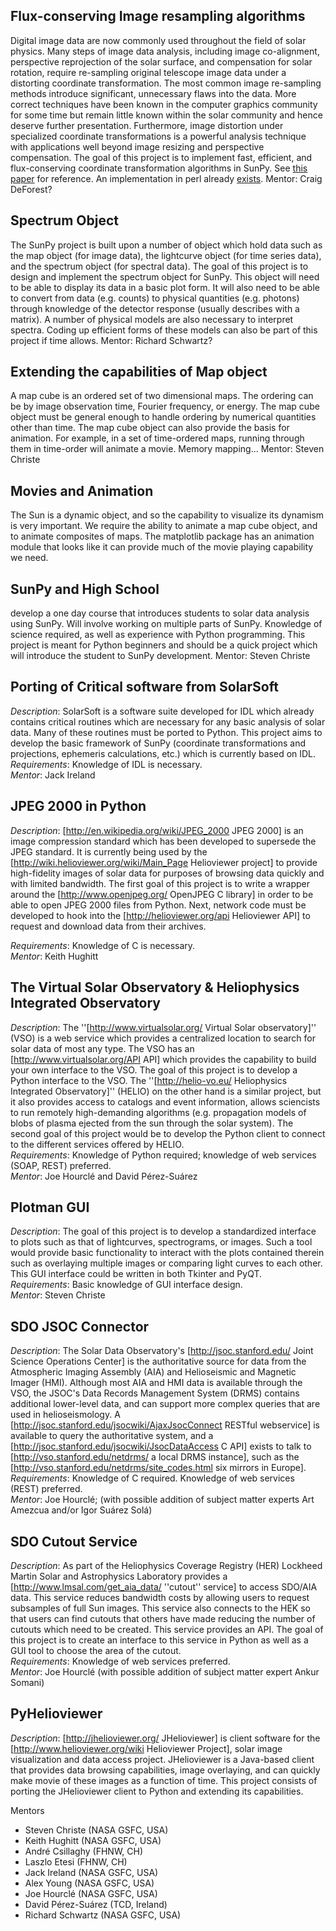 ## Flux-conserving Image resampling algorithms
Digital image data are now commonly used throughout the field of solar physics. Many steps of image data analysis, including image co-alignment, perspective reprojection of the solar surface, and compensation for solar rotation, require re-sampling original telescope image data under a distorting coordinate transformation. The most common image re-sampling methods introduce significant, unnecessary flaws into the data. More correct techniques have been known in the computer graphics community for some time but remain little known within the solar community and hence deserve further presentation. Furthermore, image distortion under specialized coordinate transformations is a powerful analysis technique with applications well beyond image resizing and perspective compensation. The goal of this project is to implement fast, efficient, and flux-conserving coordinate transformation algorithms in SunPy. See [this paper](http://adsabs.harvard.edu/abs/2004SoPh..219....3D) for reference. An implementation in perl already [exists](http://pdl.perl.org/PDLdocs/Transform.html).
Mentor: Craig DeForest?

## Spectrum Object
The SunPy project is built upon a number of object which hold data such as the map object (for image data), the lightcurve object (for time series data), and the spectrum object (for spectral data). The goal of this project is to design and implement the spectrum object for SunPy. This object will need to be able to display its data in a basic plot form. It will also need to be able to convert from data (e.g. counts) to physical quantities (e.g. photons) through knowledge of the detector response (usually describes with a matrix). A number of physical models are also necessary to interpret spectra. Coding up efficient forms of these models can also be part of this project if time allows.
Mentor: Richard Schwartz?

## Extending the capabilities of Map object
A map cube is an ordered set of two dimensional maps.  The ordering can be by image observation time, Fourier frequency, or energy.  The map cube object must be general enough to handle ordering by numerical quantities other than time.  The map cube object can also provide the basis for animation.  For example, in a set of time-ordered maps, running through them in time-order will animate a movie. Memory mapping...
Mentor: Steven Christe

## Movies and Animation
The Sun is a dynamic object, and so the capability to visualize its dynamism is very important.  We require the ability to animate a map cube object, and to animate composites of maps.  The matplotlib package has an animation module that looks like it can provide much of the movie playing capability we need.

## SunPy and High School
develop a one day course that introduces students to solar data analysis using SunPy.  Will involve working on multiple parts of SunPy.  Knowledge of science required, as well as experience with Python programming. This project is meant for Python beginners and should be a quick project which will introduce the student to SunPy development.
Mentor: Steven Christe

## Porting of Critical software from SolarSoft

_Description_: SolarSoft is a software suite developed for IDL which already contains critical routines which are necessary for any basic analysis of solar data. Many of these routines must be ported to Python. This project aims to develop the basic framework of SunPy (coordinate transformations and projections, ephemeris calculations, etc.) which is currently based on IDL.<br/>
_Requirements_: Knowledge of IDL is necessary.<br/>
_Mentor_: Jack Ireland<br/>

## JPEG 2000 in Python

_Description_: [http://en.wikipedia.org/wiki/JPEG_2000 JPEG 2000] is an image compression standard which has been developed to supersede the JPEG standard. It is currently being used by the [http://wiki.helioviewer.org/wiki/Main_Page Helioviewer project] to provide high-fidelity images of solar data for purposes of browsing data quickly and with limited bandwidth. The first goal of this project is to write a wrapper around the [http://www.openjpeg.org/ OpenJPEG C library] in order to be able to open JPEG 2000 files from Python. Next, network code must be developed to hook into the [http://helioviewer.org/api Helioviewer API] to request and download data from their archives.<br/>

_Requirements_: Knowledge of C is necessary.<br/>
_Mentor_: Keith Hughitt<br/>

##  The Virtual Solar Observatory & Heliophysics Integrated Observatory 

_Description_: The ''[http://www.virtualsolar.org/ Virtual Solar observatory]'' (VSO) is a web service which provides a centralized location to search for solar data of most any type. The VSO has an [http://www.virtualsolar.org/API API] which provides the capability to build your own interface to the VSO. The goal of this project is to develop a Python interface to the VSO. The ''[http://helio-vo.eu/ Heliophysics Integrated Observatory]'' (HELIO) on the other hand is a similar project, but it also provides access to catalogs and event information, allows sciencists to run remotely high-demanding algorithms (e.g. propagation models of blobs of plasma ejected from the sun through the solar system).  The second goal of this project would be to develop the Python client to connect to the different services offered by HELIO.<br/>
_Requirements_: Knowledge of Python required; knowledge of web services (SOAP, REST) preferred.<br/>
_Mentor_: Joe Hourclé and David Pérez-Suárez<br/>

##  Plotman GUI 

_Description_: The goal of this project is to develop a standardized interface to plots such as that of lightcurves, spectrograms, or images. Such a tool would provide basic functionality to interact with the plots contained therein such as overlaying multiple images or comparing light curves to each other. This GUI interface could be written in both Tkinter and PyQT.<br/>
_Requirements_: Basic knowledge of GUI interface design.<br/>
_Mentor_: Steven Christe<br/>

##  SDO JSOC Connector 

_Description_: The Solar Data Observatory's [http://jsoc.stanford.edu/ Joint Science Operations Center] is the authoritative source for data from the Atmospheric Imaging Assembly (AIA) and Helioseismic and Magnetic Imager (HMI).  Although most AIA and HMI data is available through the VSO, the JSOC's Data Records Management System (DRMS) contains additional lower-level data, and can support more complex queries that are used in helioseismology.  A [http://jsoc.stanford.edu/jsocwiki/AjaxJsocConnect RESTful webservice] is available to query the authoritative system, and a [http://jsoc.stanford.edu/jsocwiki/JsocDataAccess C API] exists to talk to [http://vso.stanford.edu/netdrms/ a local DRMS instance], such as the [http://vso.stanford.edu/netdrms/site_codes.html six mirrors in Europe].<br/>
_Requirements_: Knowledge of C required.  Knowledge of web services (REST) preferred.<br/>
_Mentor_: Joe Hourclé; (with possible addition of subject matter experts Art Amezcua and/or Igor Suárez Solá)<br/>

##  SDO Cutout Service 

_Description_: As part of the Heliophysics Coverage Registry (HER) Lockheed Martin Solar and Astrophysics Laboratory provides a [http://www.lmsal.com/get_aia_data/ ''cutout'' service] to access SDO/AIA data. This service reduces bandwidth costs by allowing users to request subsamples of full Sun images. This service also connects to the HEK so that users can find cutouts that others have made reducing the number of cutouts which need to be created. This service provides an API. The goal of this project is to create an interface to this service in Python as well as a GUI tool to choose the area of the cutout.<br/>
_Requirements_: Knowledge of web services preferred.<br/>
_Mentor_: Joe Hourclé (with possible addition of subject matter expert Ankur Somani)

##  PyHelioviewer

_Description_: [http://jhelioviewer.org/ JHelioviewer] is client software for the [http://www.helioviewer.org/wiki Helioviewer Project], solar image visualization and data access project. JHelioviewer is a Java-based client that provides data browsing capabilities, image overlaying, and can quickly make movie of these images as a function of time. This project consists of porting the JHelioviewer client to Python and extending its capabilities.

Mentors

* Steven Christe (NASA GSFC, USA)
* Keith Hughitt (NASA GSFC, USA)
* André Csillaghy (FHNW, CH)
* Laszlo Etesi (FHNW, CH)
* Jack Ireland (NASA GSFC, USA)
* Alex Young (NASA GSFC, USA)
* Joe Hourclé (NASA GSFC, USA)
* David Pérez-Suárez (TCD, Ireland)
* Richard Schwartz (NASA GSFC, USA)